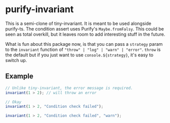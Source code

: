 # purify-invariant

This is a semi-clone of tiny-invariant. It is meant to be used alongside purify-ts. The condition assert uses Purify's `Maybe.fromFalsy`. This could be seen as total overkill, but it leaves room to add interesting stuff in the future.

What is fun about this package now, is that you can pass a `strategy` param to the `invariant` function of `"throw" | "log" | "warn" | "error"`. `throw` is the default but if you just want to use `console.${strategy}`, it's easy to switch up.

## Example

```ts
// Unlike tiny-invariant, the error message is required.
invariant(1 > 2); // will throw an error

// Okay
invariant(1 > 2, "Condition check failed");

invariant(1 > 2, "Condition check failed", "warn");
```
